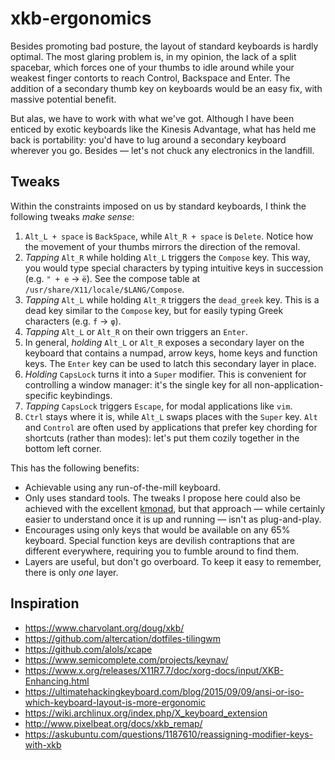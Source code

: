 # xkb-ergonomics

Besides promoting bad posture, the layout of standard keyboards is hardly optimal. The most glaring problem is, in my opinion, the lack of a split spacebar, which forces one of your thumbs to idle around while your weakest finger contorts to reach Control, Backspace and Enter. The addition of a secondary thumb key on keyboards would be an easy fix, with massive potential benefit.

But alas, we have to work with what we've got. Although I have been enticed by exotic keyboards like the Kinesis Advantage, what has held me back is portability: you'd have to lug around a secondary keyboard wherever you go. Besides — let's not chuck any electronics in the landfill.


## Tweaks

Within the constraints imposed on us by standard keyboards, I think the following tweaks *make sense*:

1. `Alt_L + space` is `BackSpace`, while `Alt_R + space` is `Delete`. Notice how the movement of your thumbs mirrors the direction of the removal.
2. *Tapping* `Alt_R` while holding `Alt_L` triggers the `Compose` key. This way, you would type special characters by typing intuitive keys in succession (e.g. `" + e` → `ë`). See the compose table at `/usr/share/X11/locale/$LANG/Compose`.
3. *Tapping* `Alt_L` while holding `Alt_R` triggers the `dead_greek` key. This is a dead key similar to the `Compose` key, but for easily typing Greek characters (e.g. `f` → `φ`).
4. *Tapping* `Alt_L` or `Alt_R` on their own triggers an `Enter`.
5. In general, *holding* `Alt_L` or `Alt_R` exposes a secondary layer on the keyboard that contains a numpad, arrow keys, home keys and function keys. The `Enter` key can be used to latch this secondary layer in place.
6. *Holding* `CapsLock` turns it into a `Super` modifier. This is convenient for controlling a window manager: it's the single key for all non-application-specific keybindings.
7. *Tapping* `CapsLock` triggers `Escape`, for modal applications like `vim`.
8. `Ctrl` stays where it is, while `Alt_L` swaps places with the `Super` key. `Alt` and `Control` are often used by applications that prefer key chording for shortcuts (rather than modes): let's put them cozily together in the bottom left corner.


This has the following benefits:

- Achievable using any run-of-the-mill keyboard.
- Only uses standard tools. The tweaks I propose here could also be achieved with the excellent [kmonad](github.com/david-janssen/kmonad), but that approach — while certainly easier to understand once it is up and running — isn't as plug-and-play.
- Encourages using only keys that would be available on any 65% keyboard. Special function keys are devilish contraptions that are different everywhere, requiring you to fumble around to find them.
- Layers are useful, but don't go overboard. To keep it easy to remember, there is only *one* layer.


## Inspiration

- https://www.charvolant.org/doug/xkb/
- https://github.com/altercation/dotfiles-tilingwm
- https://github.com/alols/xcape
- https://www.semicomplete.com/projects/keynav/
- https://www.x.org/releases/X11R7.7/doc/xorg-docs/input/XKB-Enhancing.html
- https://ultimatehackingkeyboard.com/blog/2015/09/09/ansi-or-iso-which-keyboard-layout-is-more-ergonomic
- https://wiki.archlinux.org/index.php/X_keyboard_extension
- http://www.pixelbeat.org/docs/xkb_remap/
- https://askubuntu.com/questions/1187610/reassigning-modifier-keys-with-xkb
